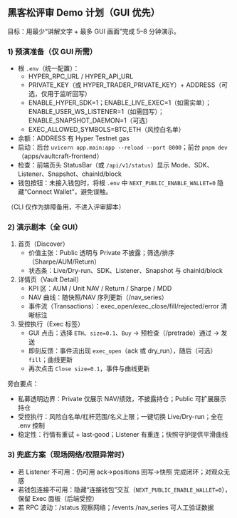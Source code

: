 ## 黑客松评审 Demo 计划（GUI 优先）

目标：用最少“讲解文字 + 最多 GUI 画面”完成 5–8 分钟演示。

### 1) 预演准备（仅 GUI 所需）
- 根 `.env`（统一配置）：
  - HYPER_RPC_URL / HYPER_API_URL
  - PRIVATE_KEY（或 HYPER_TRADER_PRIVATE_KEY）+ ADDRESS（可选，仅用于监听回写）
  - ENABLE_HYPER_SDK=1；ENABLE_LIVE_EXEC=1（如需实单）；ENABLE_USER_WS_LISTENER=1（如需回写）；ENABLE_SNAPSHOT_DAEMON=1（可选）
  - EXEC_ALLOWED_SYMBOLS=BTC,ETH（风控白名单）
- 余额：ADDRESS 有 Hyper Testnet gas
- 启动：后台 `uvicorn app.main:app --reload --port 8000`；前台 `pnpm dev`（apps/vaultcraft-frontend）
- 检查：前端页头 StatusBar（或 `/api/v1/status`）显示 Mode、SDK、Listener、Snapshot、chainId/block
 - 钱包按钮：未接入钱包时，将根 `.env` 中 `NEXT_PUBLIC_ENABLE_WALLET=0` 隐藏“Connect Wallet”，避免误触。

（CLI 仅作为排障备用，不进入评审脚本）

### 2) 演示剧本（全 GUI）
1. 首页（Discover）
   - 价值主张：Public 透明与 Private 不披露；筛选/排序（Sharpe/AUM/Return）
   - 状态条：Live/Dry-run、SDK、Listener、Snapshot 与 chainId/block
2. 详情页（Vault Detail）
   - KPI 区：AUM / Unit NAV / Return / Sharpe / MDD
   - NAV 曲线：随快照/NAV 序列更新（/nav_series）
   - 事件流（Transactions）：exec_open/exec_close/fill/rejected/error 清晰标注
3. 受控执行（Exec 标签）
   - GUI 点击：选择 `ETH`、`size=0.1`、`Buy` → 预检查（/pretrade）通过 → 发送
   - 即刻反馈：事件流出现 `exec_open`（ack 或 dry_run），随后（可选）`fill`；曲线更新
   - 再次点击 `Close size=0.1`，事件与曲线更新

旁白要点：
- 私募透明边界：Private 仅展示 NAV/绩效，不披露持仓；Public 可扩展展示持仓
- 受控执行：风险白名单/杠杆范围/名义上限；一键切换 Live/Dry-run；全在 .env 控制
- 稳定性：行情有重试 + last‑good；Listener 有重连；快照守护提供平滑曲线

### 3) 兜底方案（现场网络/权限异常时）
- 若 Listener 不可用：仍可用 ack→positions 回写→快照 完成闭环；对观众无感
- 若钱包连接不可用：隐藏“连接钱包”交互（`NEXT_PUBLIC_ENABLE_WALLET=0`），保留 Exec 面板（后端受控）
- 若 RPC 波动：/status 观察网络；/events /nav_series 可人工验证数据

